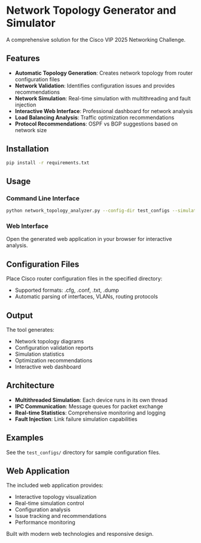 # Network Topology Generator and Simulator

A comprehensive solution for the Cisco VIP 2025 Networking Challenge.

## Features

- **Automatic Topology Generation**: Creates network topology from router configuration files
- **Network Validation**: Identifies configuration issues and provides recommendations
- **Network Simulation**: Real-time simulation with multithreading and fault injection
- **Interactive Web Interface**: Professional dashboard for network analysis
- **Load Balancing Analysis**: Traffic optimization recommendations
- **Protocol Recommendations**: OSPF vs BGP suggestions based on network size

## Installation

```bash
pip install -r requirements.txt
```

## Usage

### Command Line Interface
```bash
python network_topology_analyzer.py --config-dir test_configs --simulate --duration 10
```

### Web Interface
Open the generated web application in your browser for interactive analysis.

## Configuration Files

Place Cisco router configuration files in the specified directory:
- Supported formats: .cfg, .conf, .txt, .dump
- Automatic parsing of interfaces, VLANs, routing protocols

## Output

The tool generates:
- Network topology diagrams
- Configuration validation reports
- Simulation statistics
- Optimization recommendations
- Interactive web dashboard

## Architecture

- **Multithreaded Simulation**: Each device runs in its own thread
- **IPC Communication**: Message queues for packet exchange
- **Real-time Statistics**: Comprehensive monitoring and logging
- **Fault Injection**: Link failure simulation capabilities

## Examples

See the `test_configs/` directory for sample configuration files.

## Web Application

The included web application provides:
- Interactive topology visualization
- Real-time simulation control
- Configuration analysis
- Issue tracking and recommendations
- Performance monitoring

Built with modern web technologies and responsive design.
